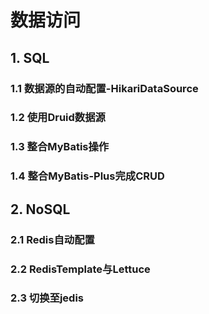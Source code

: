 # 数据访问

## 1. SQL

### 1.1 数据源的自动配置-HikariDataSource

### 1.2 使用Druid数据源

### 1.3 整合MyBatis操作

### 1.4 整合MyBatis-Plus完成CRUD

## 2. NoSQL

### 2.1 Redis自动配置



### 2.2 RedisTemplate与Lettuce



### 2.3 切换至jedis